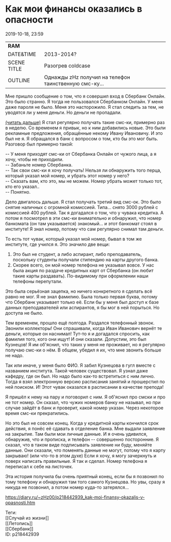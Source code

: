 Как мои финансы оказались в опасности
======================================

   
 2019-10-18, 23:59   
  

|  |  |
| --- | --- |
|  **RAM**  |  |
|  DATE&TIME  |  2013-2014?  |
|  SCENE TITLE  |  Разогрев coldcase  |
|  OUTLINE  |  Однажды zHz получил на телефон таинственную смс-ку...  |

   
   
 Мне пришло сообщение о том, что я совершил вход в Сбербанк Онлайн. Это было странно. Я тогда не пользовался Сбербанком Онлайн. У меня даже пароля не было. Меня это насторожило. Я стал следить за тем, не уводятся ли у меня деньги. Но деньги не пропадали.   
   
  [(читать дальше)](https://zhz00.diary.ru/p218442939.htm?index=1#linkmore218442939m1)    Я стал регулярно получать такие смс-ки, примерно раз в неделю. Со временем я привык, но к ним добавились новые. Это были рекламные предложения, обращённые некому Ивану Ивановичу. И это был не я. Я обращался в банк с вопросом о том, кто бы это мог быть. Разговор был примерно такой:   
   
 -- У меня приходят смс-ки от Сбербанка Онлайн от чужого лица, а я хочу, чтобы не приходили.   
 -- Забаньте номер Сбербанка.   
 -- Так свои смс-ки я хочу получать! Нельзя ли обнаружить того перца, который указал мой номер, и убрать этот номер у него?   
 -- Сказать вам, кто это, мы не можем. Номер убрать может только тот, кто его указал..   
 -- Понятно.   
   
 Дело двигалось дальше. Я стал получать третий вид смс-ок. Это было снятие наличных с огромной комиссией. Типа... снято 3000 рублей с комиссией 400 рублей. Так я догадался о том, что у чувака кредитка. А потом я посмотрел в эти смс-ки внимательно и обнаружил, что номер банкомата (он там указывается) знакомый... и этот банкомат стоял в институте! Я знал номер, потому что сам регулярно снимал там деньги.   
   
 То есть тот чувак, который указал мой номер, бывал в том же институте, где учился я. Это значило две вещи:   
 1. Это был не студент, а либо аспирант, либо преподаватель, поскольку студенты получали стипендию на карты другого банка.   
 2. Скорее всего, он мой номер телефона не указывал вовсе. У нас была акция по раздаче кредитных карт от Сбербанка (он любит такие карты раздавать). По-видимому при оформлении наши телефоны перепутали.   
   
 Это была серьёзная зацепка, но ничего конкретного я сделать всё равно не мог. Я не знал фамилию. Была только первая буква, потому что Сбербанк указывает только её. Если бы у меня был доступ к базе данных преподавателей или аспирантов, я бы мог в ней порыться. Но доступа не было.   
   
 Тем временем, прошло ещё полгода. Раздался телефонный звонок. Звонили коллекторы! Они спрашивали, когда Иван Иванович вернёт те деньги, которые он наснимал! Тут-то я и догадался спросить, как фамилия того, кого они ищут! И они сказали. Допустим, это был Кузнецов! Я им об'яснил, что таких у меня не проживает, но я регулярно получаю смс-ки о нём. В общем, убедил я их, что мне звонить больше не надо.   
   
 Так или иначе, у меня было ФИО. Я забил Кузнецова в гугл вместе с названием института. Такой человек существовал. Я узнал даже кафедру, где он был. Но надо было как-то встретиться с ним лично. Тогда я взял электронную версию расписания занятий и прошерстил по ней поиском. И! Этот чувак оказался в расписании в качестве препода!   
   
 Я пришёл к нему на пару и поговорил с ним. Я об'яснил про смски и про не тот номер. Он сказал, что чужих номеров банку не называл, но при случае зайдёт в банк и проверит, какой номер указан. Через некоторое время смс-ки прекратились.   
   
 Но это был не совсем конец. Когда у кредитной карты кончился срок действия, я понёс её сдавать в отделение банка. Мне выдали заявление на закрытие. Там были мои личные данные. И я очень удивился, обнаружив, что и прописка, и телефон -- совершенно посторонние. Я сказал, что в таком виде подписывать заявление ни буду, меняйте данные. Они сказали, что поменять данные не могут, потому что я карту закрываю! (или что-то в этом духе) Если я хочу, я могу зачеркнуть и поверх написать правильные. Я так и сделал. Номер телефона я переписал к себе на листочек.   
   
 Эта история получила бы очень приятный конец, если бы я позвонил по тому телефону и обнаружил там того самого Кузнецова. Но увы, сразу я никуда не позвонил, а потом номер куда-то затерялся...     
    
 <https://diary.ru/~zHz00/p218442939_kak-moi-finansy-okazalis-v-opasnosti.htm>   
   
 Теги:   
 [[Случай из жизни]]   
 [[Летопись]]   
 [[Сбербанк]]   
 ID: p218442939